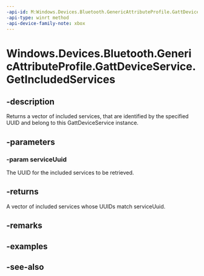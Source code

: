 ```yaml
---
-api-id: M:Windows.Devices.Bluetooth.GenericAttributeProfile.GattDeviceService.GetIncludedServices(System.Guid)
-api-type: winrt method
-api-device-family-note: xbox
---
```


<!-- Method syntax
public Windows.Foundation.Collections.IVectorView<Windows.Devices.Bluetooth.GenericAttributeProfile.GattDeviceService> GetIncludedServices(System.Guid serviceUuid)
-->

# Windows.Devices.Bluetooth.GenericAttributeProfile.GattDeviceService.GetIncludedServices

## -description
Returns a vector of included services, that are identified by the specified UUID and belong to this GattDeviceService instance.

## -parameters
### -param serviceUuid
The UUID for the included services to be retrieved.

## -returns
A vector of included services whose UUIDs match serviceUuid.

## -remarks

## -examples

## -see-also
